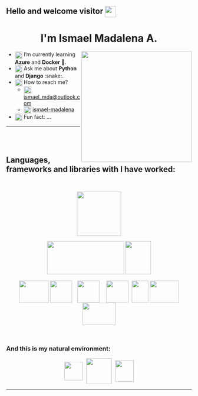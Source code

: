 <!--
**IsMadalena/IsMadalena** is a ✨ _special_ ✨ repository because its `README.md` (this file) appears on your GitHub profile.

Here are some ideas to get you started:
- 🔭 I’m currently working on ...
- 👯 I’m looking to collaborate on ...
- 🤔 I’m looking for help with ...

<img src="https://media.giphy.com/media/heIX5HfWgEYlW/giphy.gif" width="300" height="300" align="center"/>
<img src="https://media.giphy.com/media/WFZvB7VIXBgiz3oDXE/giphy.gif" width="300" height="300" align="center"/>
<img src="https://media.giphy.com/media/cYU6YcPE5YlJxh6otp/giphy.gif" width="300" height="300" align="center"/>
<img src="https://media.giphy.com/media/rygLdXcJlqYqQbaUr0/giphy-downsized-large.gif" width="300" height="300" align="center"/>
https://media.giphy.com/media/Kfl09udXYhbjajJwEt/giphy.gif
https://media.giphy.com/media/J2awouDsf23R2vo2p5/giphy.gif
https://giphy.com/stickers/transparent-emoji-emojivid-QaZ0Yu5CbHu4HpBcyZ
https://giphy.com/stickers/transparent-emoji-emojivid-h8CYgLGGiBbA32rcOC
https://giphy.com/stickers/emoji-chart-graph-IzLejEn5juzsLN4AqX

AZURE:
<img src="https://am3pap007files.storage.live.com/y4m36khvbMH-QVohzbxeiVuGllfg8t47UEu1GRGYWj9vgp2nteS7eKqtii1FtQppvNwbY4nfNLGADI8iDyYnLMkl9aVVO8VRcWrBh0CXssMtaQyhsxN8WZGzHOsgmIunvs7ff6kvqnX0t0dcwymK-BmrGxNuf2L_SDizgcxO2zEcn7kJqXHJlcsaIivdtGse0rR?width=1200&height=936&cropmode=none" width="1200" height="936" />

DOCKER:
<img src="https://am3pap007files.storage.live.com/y4meeXJs4gJyi4BO5M5Jdqxqob-H7qq27HhJB3wzW3ELn_3eNIjTHKihKQS196nG24P6cgIiRgVSTDTnDtLkk3lmGG9Luvt-0tA8xKXvT7ciFyByW5-UCNG2VQgmEZt0KoF9g7Ng6U95iaI86bAHIodCXt8SOpVqXRnTbvyENX9qDQHRuIohjg2KeeQIJjfFR0K?width=400&height=400&cropmode=none" width="400" height="400" />

-->

## Hello and welcome visitor <img align="center" src="https://media.giphy.com/media/dalJ0CpF7hwmN1nZXe/giphy.gif" width="30" height="30" />

<h1 align="center"> I'm Ismael Madalena A. </h1>

<img src="https://media.giphy.com/media/wwg1suUiTbCY8H8vIA/giphy-downsized-large.gif" width="300" height="300" align="right"/>

<div>
  <ul>
    <li> <img align="center" src="https://media.giphy.com/media/JmIJQRb9RnqxvHgvzf/giphy.gif" width="20" height="20" /> I’m currently learning <b>Azure</b> and <b>Docker</b> 🐋. </li>
    <li> <img align="center" src="https://media.giphy.com/media/fYNWQh9V9CpcHPxiBc/giphy.gif" width="20" height="20" /> Ask me about <b>Python</b> and <b>Django</b> :snake:. </li>
    <li> <img align="center" src="https://media.giphy.com/media/m7dLILmScZoGjiO2Nw/giphy.gif" width="20" height="20" /> How to reach me?
      <ul>
        <li> <img align="center" src="https://am3pap007files.storage.live.com/y4mVCxx_7ZWkPbyIT19FMs-xJhZJ46Aim-33u2SYEwO7aq7ieiJYp-MyyMEnGkRrss1QIU_8fYY0nO_0MMchet4nrIoXVaRfHOUJ4pKoz6xUQIvGqUsWI5PTN99B2K7J7yNtLOlbgVDyGdBth3TByjYE-AGTWga_FYcCgvbANjENY6gRbRy2iI79WBQ_nLQWQAH?width=1200&height=1200&cropmode=none" width="20" height="20" />
         <a href="mailto:ismael_mda@outlook.com"> ismael_mda@outlook.com </a> </li>
        <li> <img align="center" src="https://am3pap007files.storage.live.com/y4mMSz9B7JCfMJAotl7RhGUtCY-HTn7zamFv9yev7eX2U6rVBdFesHEx35cGZrrTRI9VQsREOmnw2I_BXdIemGVJdyji9DcNdSCfnGmASYBRWJRLnr-yHdlCJiYRW22njgZugP5SVvCmcpYxv9uM8D575S_Q30qbQcadNESt1hQAYkmCLl1fpc8qWbk62uEd82x?width=410&height=416&cropmode=none" width="20" height="20" /> <a href="https://www.linkedin.com/in/ismael-madalena/">ismael-madalena</a> </li>
      </ul>
    </li>
    <li> <img align="center" src="https://media.giphy.com/media/QuVhBJhDRG3Wr5vIOr/giphy.gif" width="20" height="20" /> Fun fact: ... </li> 
  </ul>
</div>

___

<br>
<br>

## __Languages, frameworks and libraries with I have worked:__

<br>

<p align="center">
  <img src="https://am3pap007files.storage.live.com/y4m5zPyCludqQiFLiindzh0gq7eflJR6554ISbHBZYdphvuxUzZV2hLJHa-OZsMPGCbAo-oQVO1qTZM4jV5aX5GDWxJacHxQlSjsUtkhtMNpHA5kzWT9tzReTkTXs28kzfvypDHCU1QlGDGEvotenXcvW_ExD2ISp0lF0tyb9d5sOTUhDX5HoOMQH6p1EJSY0yh?width=660&height=660&cropmode=none" width="120" height="120" />
</p>

<p align="center">
  <img src="https://am3pap007files.storage.live.com/y4mDsCmYS_z8VvAarZR3_Kuf0eDf1aEcITo95HseHOHOWViMAq8Jaux5toQjlYk_Kar77f8gkgrgDyCy6KDDUKWBKpI6h6AMnuWZL6bFNgIkav_N8kfpdc-yOm-Ic8fp4wrZSu269GpNdq2FzV9PgqO-YOInsOI0ZdVHD4iDeIMBsVpe1oQaVkuEtCoO-t-jAhN?width=1300&height=574&cropmode=none" width="209" height="90" />
  <img src="https://am3pap007files.storage.live.com/y4m1CVnQPwLYq13Pj83tA0_qzBnMwgP7YmP6AgU5PIAJdnHoOrz3TdB2cfKWjxW-9P0Uct-xVvaUGY7cJF4WUxIs76owxldZFks8-U3103LrhOoygIEZ6V25HF9Mqio3iVEM47WJM4GxmGV-vyRmW_jO-BT9d3r2Q8tMH2hlD81aJDDI5mQRxq1LE25u2FNaInh?width=201&height=256&cropmode=none" width="70" height="90" />
</p>

<p align="center">
  <img align="center" src="https://am3pap007files.storage.live.com/y4m3JbUke79HNiCJmw92zGHEDLCOYumlbVaio3E2aHrsfs3F9AiX4EHfn0cEkDNvlwK6hKLWIhAbxTvcwukGdODp3Iq_MjoizlPO2FnlKa9Q9-6pWiAUzwKp9UF5dhOlsAN2JPHCGU_sqk0ZuqpLj1CHLznEmj6lMLFW4yrjXMsSYyPJn7w7e5rYuXS5o3d4L-h?width=256&height=192&cropmode=none" width="80" height="60" />
  <img align="center" src="https://am3pap007files.storage.live.com/y4mb05zGcGMDwzTTGHEW_72zW5fBXVQ8cRzwFq9nYyDOrZE-pgn7rGBHAb4uFiktgtjUsVbF2g7pKQ6A7Ny_tRUfbrnLoFSePMONBxZS8S_nrOSPcZoWkK9vi-Y4HugiBY0x5r6eq-OSz9uumFgWo1wWxDqLGVtVaBOFkP62YYDVwZCyMIT8PcZYX2pm6iFqaot?width=1280&height=1280&cropmode=none" width="60" height="60" />
  <img align="center" HSPACE="10" src="https://am3pap007files.storage.live.com/y4mIZoNeQh2_XBOAm-iOZbAM6KulDMGb1t0FYHPR9l_Z8ZPP9BbQsLU4E7WLdo8tBnZPbX_Tw-nxdh7tQPYSa0d7rK4P7q3N-ntdphePhDdmtuj6FwbSv-RyGI785ZI4HTakOTGypSi77C5SXdkJyS95K2IbPx4gRX-9PTZgpE16b3pQ_fXVQnQ2TiPI8nfnuQH?width=234&height=249&cropmode=none" width="60" height="60" />
  <img align="center" HSPACE="5" src="https://am3pap007files.storage.live.com/y4mBrVpiyY4TsDler1vVSik-ITatlVyaCF4RVLUX2fpCAY_Xorf1sXRsq7CXfd4pPCbyl1u5EDfg7YedtiraE8HJPv5hJEJ7FAPxSXxXPFyiFIq4dh5OaJxzfIrspth4d1SmSrQGkImX4EPyGI86vJAicdexyevFHJBcSKCUZXG8teJo_hcjMbKNvWiuSR7mOJa?width=2400&height=2400&cropmode=none" width="60" height="60" />
    <img align="center" src="https://am3pap007files.storage.live.com/y4mARXzjIaa8lQXPU9Qw62g1jeBd-LZMMwxJ-WmeEAyzjwFwK1Cg2AIVeik029Tfhy0rOPGNFueODgwAxKDL6x_qyNwTR588tGNmA1dsObFzL9vfzyKh_vAzg_5p4tTO2iaGZUKfRKfToe5WlbIA6vK2RJ8p_un5YkmJneiQGRXyp55X-TqIOxJ126aODdzEPku?width=1024&height=1365&cropmode=none" width="45" height="60" />
    <img align="center" src="https://am3pap007files.storage.live.com/y4mHTB4Ai5_vQjBP1e2KCfAdtmUGPAcSk6alBoz2DmG9REHS1b_0Qze7T2mQyRhDuaqb51C5xGkNbibuPvwL9Lx2zp-Vl2SAKmtu8FHCKlaAdRCXH2FG25lp1GJm1PlJvV4ULE-NNzb8Er39SOOypwEmujjuYeY5ErADeVjxBtzn5RwVYmM4oSn3z95eexk7xXi?width=263&height=200&cropmode=none" width="79" height="60" />
  <img align="center" src="https://am3pap007files.storage.live.com/y4m0kCRsiVMBsB0ztoCnQpZqsPS-XYo4DDWIvESbI0s72qaZdZHwR0U-V0yuTE6dauzCDHOz9NS5P4FIBo8Nt1csKokYlOL20d2J1fay5ifS2kxeH6oDq_HzjjLIQ2ju1ZlnX0y_kzXxKcnR3e7Lat4ucdXn50joOoU4_uVnynS9S5Rj-K6R1Kjn2gOt1pBq4Lw?width=1024&height=1024&cropmode=none" width="90" height="60" />
</p>

<br>

### And this is my natural environment:

<p align="center">
  <img align="center" src="https://am3pap007files.storage.live.com/y4mKf_ISYHW-AgTWeq0hJamsrcL2epK2I6AJ0s1PgRRcT31vSyvEKHZGWWjx-iiN008hNeGJzSDBQsdplFeD5BYsn75X0BjEmjzxXikm2gn02vhwIbFn9NeLvVWgV4zf-41phiD9My5xGd-g6qpR9HZ0QD8m3i9zOU4XyM7LZo_7O7AqHVba3-6Ng38zRbfQEyx?width=510&height=513&cropmode=none" width="50" height="50" />
  <img align="center" HSPACE="5" src="https://media.giphy.com/media/cYU6YcPE5YlJxh6otp/giphy.gif" width="70" height="70" />
  <img align="center" src="https://am3pap007files.storage.live.com/y4mbCuHvkFzyO8i9Uf8_LHkGzz9ftGUt_HgoFEqtGcaz-IWoQG6QOTxuXTgwvtTY_6Ao0XWsUkPnkOnjoMNDrgWNcz-1Z5xzSHHJjfP9ZEV2z0aZ8gd8ccv-cC0fvF2U5upO_LNwE0vleGylmpaoU8JJ5BrsUdrOegbk5z7AgRovHLByVHCTZmFc42iNnE6TnCP?width=175&height=204&cropmode=none" width="50" height="58" />
</p>

___
